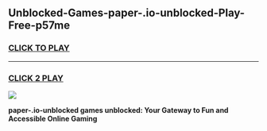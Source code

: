 
## Unblocked-Games-paper-.io-unblocked-Play-Free-p57me
<h3>
<a href="https://premium76.site?title=paper-.io-unblocked&ref=12A">CLICK TO PLAY</a></h3>
<hr>

<h3>
<a href="https://premium76.site?title=paper-.io-unblocked&ref=12A">CLICK 2 PLAY</a>
  
</h3>

<a href="https://premium76.site?title=paper-.io-unblocked&ref=12A"><img src="https://clearcache.store/games.png"></a>


**paper-.io-unblocked games unblocked: Your Gateway to Fun and Accessible Online Gaming**
